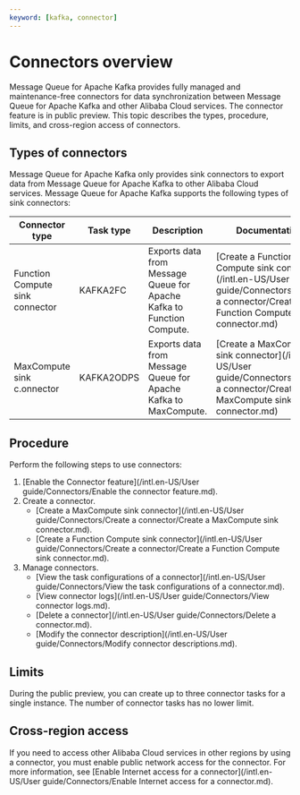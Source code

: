 ```yaml
---
keyword: [kafka, connector]
---
```


# Connectors overview

Message Queue for Apache Kafka provides fully managed and maintenance-free connectors for data synchronization between Message Queue for Apache Kafka and other Alibaba Cloud services. The connector feature is in public preview. This topic describes the types, procedure, limits, and cross-region access of connectors.

## Types of connectors

Message Queue for Apache Kafka only provides sink connectors to export data from Message Queue for Apache Kafka to other Alibaba Cloud services. Message Queue for Apache Kafka supports the following types of sink connectors:

|Connector type|Task type|Description|Documentation|
|--------------|---------|-----------|-------------|
|Function Compute sink connector|KAFKA2FC|Exports data from Message Queue for Apache Kafka to Function Compute.|[Create a Function Compute sink connector](/intl.en-US/User guide/Connectors/Create a connector/Create a Function Compute sink connector.md)|
|MaxCompute sink c.onnector|KAFKA2ODPS|Exports data from Message Queue for Apache Kafka to MaxCompute.|[Create a MaxCompute sink connector](/intl.en-US/User guide/Connectors/Create a connector/Create a MaxCompute sink connector.md)|

## Procedure

Perform the following steps to use connectors:

1.  [Enable the Connector feature](/intl.en-US/User guide/Connectors/Enable the connector feature.md).
2.  Create a connector.
    -   [Create a MaxCompute sink connector](/intl.en-US/User guide/Connectors/Create a connector/Create a MaxCompute sink connector.md).
    -   [Create a Function Compute sink connector](/intl.en-US/User guide/Connectors/Create a connector/Create a Function Compute sink connector.md).
3.  Manage connectors.
    -   [View the task configurations of a connector](/intl.en-US/User guide/Connectors/View the task configurations of a connector.md).
    -   [View connector logs](/intl.en-US/User guide/Connectors/View connector logs.md).
    -   [Delete a connector](/intl.en-US/User guide/Connectors/Delete a connector.md).
    -   [Modify the connector description](/intl.en-US/User guide/Connectors/Modify connector descriptions.md).

## Limits

During the public preview, you can create up to three connector tasks for a single instance. The number of connector tasks has no lower limit.

## Cross-region access

If you need to access other Alibaba Cloud services in other regions by using a connector, you must enable public network access for the connector. For more information, see [Enable Internet access for a connector](/intl.en-US/User guide/Connectors/Enable Internet access for a connector.md).

